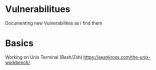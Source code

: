 # Vulnerabilitues
Documenting new Vulnerabilities as i find them
# Basics 
Working on Unix Terminal (Bash/Zsh)
<u>https://seankross.com/the-unix-workbench/ </u>

